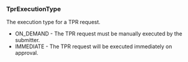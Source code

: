 ### TprExecutionType
The execution type for a TPR request.

- ON_DEMAND - The TPR request must be manually executed by the submitter.
- IMMEDIATE - The TPR request will be executed immediately on approval.
